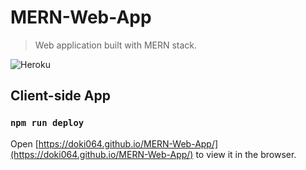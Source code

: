 # MERN-Web-App

> Web application built with MERN stack.

![Heroku](https://github.com/Doki064/MERN-Web-App/actions/workflows/heroku.yml/badge.svg)

## Client-side App
### `npm run deploy`
Open [https://doki064.github.io/MERN-Web-App/](https://doki064.github.io/MERN-Web-App/) to view it in the browser.
